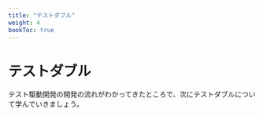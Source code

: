 ```yaml
---
title: "テストダブル"
weight: 4
bookToc: true
---
```


# テストダブル

テスト駆動開発の開発の流れがわかってきたところで、次にテストダブルについて学んでいきましょう。

